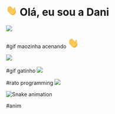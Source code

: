 

<h1>
  <img  src="https://raw.githubusercontent.com/ABSphreak/ABSphreak/master/gifs/Hi.gif" width="30px">
  Olá, eu sou a Dani   
</h1>

<img src="Images/flower">


#gif maozinha acenando
<img  src="https://raw.githubusercontent.com/ABSphreak/ABSphreak/master/gifs/Hi.gif" width="30px">
<!--
**u-dani/u-dani** is a ✨ _special_ ✨ repository because its `README.md` (this file) appears on your GitHub profile.

Here are some ideas to get you started:

- 🔭 I’m currently working on ...
- 🌱 I’m currently learning ...
- 👯 I’m looking to collaborate on ...
- 🤔 I’m looking for help with ...
- 💬 Ask me about ...
- 📫 How to reach me: ...
- 😄 Pronouns: ...
- ⚡ Fun fact: ...
-->

<img src="https://github-readme-stats.vercel.app/api/top-langs/?username=u-dani&layout=compact&theme=dracula">

#gif gatinho
<img src="https://media.giphy.com/media/VgCDAzcKvsR6OM0uWg/giphy.gif" width="50">

#rato programming
<img src="https://media.giphy.com/media/WUlplcMpOCEmTGBtBW/giphy.gif" width="30">

![Snake animation](https://github.com/u-dani/u-dani/blob/output/github-contribution-grid-snake.svg)


#anim



